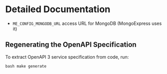 # Detailed Documentation


* `ME_CONFIG_MONGODB_URL` access URL for MongoDB (MongoExpress uses it)

## Regenerating the OpenAPI Specification

To extract OpenAPI 3 service specification from code, run:

```bash make generate```
